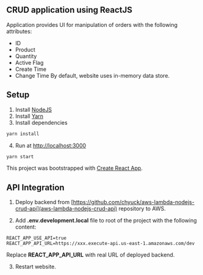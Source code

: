 ## CRUD application using ReactJS ##
Application provides UI for manipulation of orders with the following attributes:
- ID
- Product
- Quantity
- Active Flag
- Create Time
- Change Time
By default, website uses in-memory data store.

## Setup ##
1. Install [NodeJS](https://nodejs.org/)
2. Install [Yarn](https://yarnpkg.com/en/docs/install)
3. Install dependencies
```bash
yarn install
```
4. Run at [http://localhost:3000](http://localhost:3000)
```bash
yarn start
```

This project was bootstrapped with [Create React App](https://github.com/facebook/create-react-app).

## API Integration ##
1. Deploy backend from [https://github.com/chyuck/aws-lambda-nodejs-crud-api](aws-lambda-nodejs-crud-api) repository to AWS.

2. Add **.env.development.local** file to root of the project with the following content:
```
REACT_APP_USE_API=true
REACT_APP_API_URL=https://xxx.execute-api.us-east-1.amazonaws.com/dev
```
Replace **REACT_APP_API_URL** with real URL of deployed backend.

3. Restart website.
